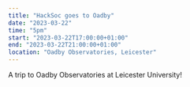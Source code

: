 ```yaml
---
title: "HackSoc goes to Oadby"
date: "2023-03-22"
time: "5pm"
start: "2023-03-22T17:00:00+01:00"
end: "2023-03-22T21:00:00+01:00"
location: "Oadby Observatories, Leicester"
---
```


A trip to Oadby Observatories at Leicester University!
